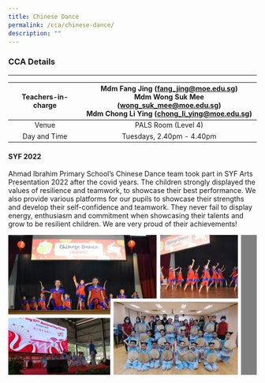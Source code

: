 ```yaml
---
title: Chinese Dance
permalink: /cca/chinese-dance/
description: ""
---
```

### CCA Details
-----------

| Teachers-in-charge  | Mdm Fang Jing (fang_jing@moe.edu.sg) <br>Mdm Wong Suk Mee (wong_suk_mee@moe.edu.sg) <br>Mdm Chong Li Ying (chong_li_ying@moe.edu.sg)  |
|:---:|:---:|
| Venue | PALS Room (Level 4) |
| Day and Time | Tuesdays, 2.40pm - 4.40pm

#### SYF 2022
Ahmad Ibrahim Primary School’s Chinese Dance team took part in SYF Arts Presentation 2022 after the covid years. The children strongly displayed the values of resilience and teamwork, to showcase their best performance. We also provide various platforms for our pupils to showcase their strengths and develop their self-confidence and teamwork. They never fail to display energy, enthusiasm and commitment when showcasing their talents and grow to be resilient children. We are very proud of their achievements!

![](/images/chinese%20dance%202023.jpg)